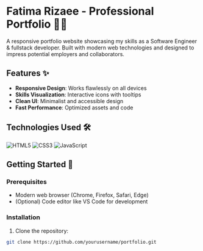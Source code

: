 # Fatima Rizaee - Professional Portfolio 👩‍💻

A responsive portfolio website showcasing my skills as a Software Engineer & fullstack developer. Built with modern web technologies and designed to impress potential employers and collaborators.

## Features ✨

- **Responsive Design**: Works flawlessly on all devices
- **Skills Visualization**: Interactive icons with tooltips
- **Clean UI**: Minimalist and accessible design
- **Fast Performance**: Optimized assets and code

## Technologies Used 🛠️

![HTML5](https://img.shields.io/badge/HTML5-E34F26?style=for-the-badge&logo=html5&logoColor=white)
![CSS3](https://img.shields.io/badge/CSS3-1572B6?style=for-the-badge&logo=css3&logoColor=white)
![JavaScript](https://img.shields.io/badge/JavaScript-F7DF1E?style=for-the-badge&logo=javascript&logoColor=black)

## Getting Started 🚀

### Prerequisites

- Modern web browser (Chrome, Firefox, Safari, Edge)
- (Optional) Code editor like VS Code for development

### Installation

1. Clone the repository:
```bash
git clone https://github.com/yourusername/portfolio.git
